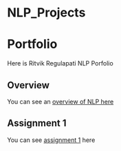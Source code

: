 # NLP_Projects

# Portfolio
Here is Ritvik Regulapati NLP Porfolio

## Overview
You can see an [overview of NLP here](Overview_of_NLP.pdf)

## Assignment 1
You can see [assignment 1](Assignment1_rrr180003) here
